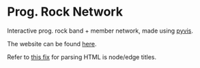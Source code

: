 # Prog. Rock Network

Interactive prog. rock band + member network, made using [pyvis](https://pyvis.readthedocs.io/en/latest/index.html).

The website can be found [here](https://noahbolohan.github.io/prog-rock-network/).

Refer to [this fix](https://gist.github.com/yllowcool/1d21a38a02595b88f99547b98d92411f) for parsing HTML is node/edge titles.
